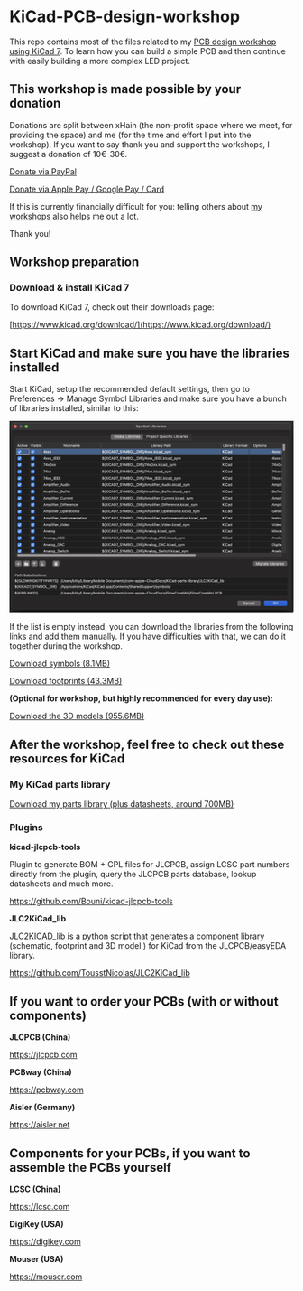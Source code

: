 # KiCad-PCB-design-workshop
This repo contains most of the files related to my [PCB design workshop using KiCad 7](https://workshops.glowingkitty.com). To learn how you can build a simple PCB and then continue with easily building a more complex LED project.

## This workshop is made possible by your donation

Donations are split between xHain (the non-profit space where we meet, for providing the space) and me (for the time and effort I put into the workshop). If you want to say thank you and support the workshops, I suggest a donation of 10€-30€.

[Donate via PayPal](https://paypal.glowingkitty.com/)

[Donate via Apple Pay / Google Pay / Card](https://revolut.glowingkitty.com/)

If this is currently financially difficult for you: telling others about [my workshops](https://workshops.glowingkitty.com) also helps me out a lot. 

Thank you!

## Workshop preparation

### Download & install KiCad 7

To download KiCad 7, check out their downloads page:

[https://www.kicad.org/download/](https://www.kicad.org/download/)


## Start KiCad and make sure you have the libraries installed

Start KiCad, setup the recommended default settings, then go to Preferences -> Manage Symbol Libraries and make sure you have a bunch of libraries installed, similar to this:

![screenshot](/readme%20images/kicadsymbols.jpeg)

If the list is empty instead, you can download the libraries from the following links and add them manually. If you have difficulties with that, we can do it together during the workshop.

[Download symbols (8.1MB)](https://gitlab.com/kicad/libraries/kicad-symbols/-/archive/7.0.0/kicad-symbols-7.0.0.zip)

[Download footprints (43.3MB)](https://gitlab.com/kicad/libraries/kicad-footprints/-/archive/7.0.0/kicad-footprints-7.0.0.zip)

**(Optional for workshop, but highly recommended for every day use):**

[Download the 3D models (955.6MB)](https://gitlab.com/kicad/libraries/kicad-packages3D/-/archive/7.0.0/kicad-packages3D-7.0.0.zip)

## After the workshop, feel free to check out these resources for KiCad

### My KiCad parts library

[Download my parts library (plus datasheets, around 700MB)](https://codeload.github.com/glowingkitty/KiCad-parts-library/zip/refs/heads/main)

### Plugins

**kicad-jlcpcb-tools**

Plugin to generate BOM + CPL files for JLCPCB, assign LCSC part numbers directly from the plugin, query the JLCPCB parts database, lookup datasheets and much more.

https://github.com/Bouni/kicad-jlcpcb-tools


**JLC2KiCad_lib**

JLC2KICAD_lib is a python script that generates a component library (schematic, footprint and 3D model ) for KiCad from the JLCPCB/easyEDA library.

https://github.com/TousstNicolas/JLC2KiCad_lib


## If you want to order your PCBs (with or without components)

**JLCPCB (China)**

https://jlcpcb.com

**PCBway (China)**

https://pcbway.com

**Aisler (Germany)**

https://aisler.net


## Components for your PCBs, if you want to assemble the PCBs yourself

**LCSC (China)**

https://lcsc.com

**DigiKey (USA)**

https://digikey.com

**Mouser (USA)**

https://mouser.com